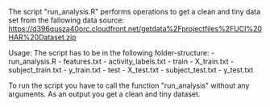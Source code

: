 The script "run_analysis.R" performs operations to get a clean and tiny data set from the fallowing data source:
https://d396qusza40orc.cloudfront.net/getdata%2Fprojectfiles%2FUCI%20HAR%20Dataset.zip

Usage:
The script has to be in the following folder-structure:
	- run_analysis.R
	- features.txt
	- activity_labels.txt
	- train
		- X_train.txt
		- subject_train.txt
		- y_train.txt
	- test
		- X_test.txt
		- subject_test.txt
		- y_test.txt
		
To run the script you have to call the function "run_analysis" without any arguments.
As an output you get a clean and tiny dataset.
		
